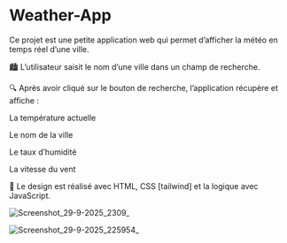 # Weather-App
Ce projet est une petite application web qui permet d’afficher la météo en temps réel d’une ville.

🏙️ L’utilisateur saisit le nom d’une ville dans un champ de recherche.

🔍 Après avoir cliqué sur le bouton de recherche, l’application récupère et affiche :

La température actuelle

Le nom de la ville

Le taux d’humidité

La vitesse du vent

🎨 Le design est réalisé avec HTML, CSS [tailwind] et la logique avec JavaScript.

![Screenshot_29-9-2025_2309_](https://github.com/user-attachments/assets/a047888c-7b50-4476-8f3c-b7d431d0d95b)

![Screenshot_29-9-2025_225954_](https://github.com/user-attachments/assets/68469949-d3dd-483a-97d3-7b00a8726dff)

